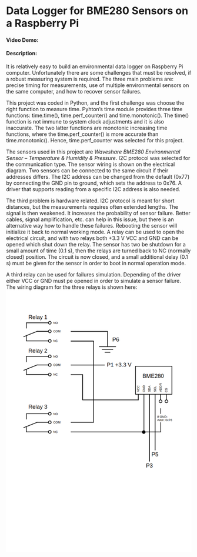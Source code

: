 # Data Logger for BME280 Sensors on a Raspberry Pi
#### Video Demo:  <URL HERE>
#### Description:

It is relatively easy to build an environmental data logger on Raspberry Pi computer. Unfortunately there are some challenges that must be resolved, if a robust measuring system is required. The three main problems are: precise timing for measurements, use of multiple environmental sensors on the same computer, and how to recover sensor failures.

This project was coded in Python, and the first challenge was choose the right function to measure time. Pyhton’s time module provides three time functions: time.time(), time.perf_counter() and time.monotonic(). The time() function is not immune to system clock adjustments and it is also inaccurate. The two latter functions are monotonic increasing time functions, where the time.perf_counter() is more accurate than time.monotonic(). Hence, time.perf_counter was selected for this project.

The sensors used in this project are _Waveshare BME280 Environmental Sensor – Temperature & Humidity & Pressure_. I2C protocol was selected for the communication type. The sensor wiring is shown on the electrical diagram. Two sensors can be connected to the same circuit if their addresses differs. The I2C address can be changed from the default (0x77) by connecting the GND pin to ground, which sets the address to 0x76. A driver that supports reading from a specific I2C address is also needed.

The third problem is hardware related. I2C protocol is meant for short distances, but the measurements requires often extended lengths. The signal is then weakened. It increases the probability of sensor failure. Better cables, signal amplification, etc. can help in this issue, but there is an alternative way how to handle these failures. Rebooting the sensor will initialize it back to normal working mode. A relay can be used to open the electrical circuit, and with two relays both +3.3 V VCC and GND can be opened which shut down the relay. The sensor has two be shutdown for a small amount of time (0.1 s), then the relays are turned back to NC (normally closed) position. The circuit is now closed, and a small additional delay (0.1 s) must be given for the sensor in order to boot in normal operation mode.

A third relay can be used for failures simulation. Depending of the driver either VCC or GND must pe opened in order to simulate a sensor failure. The wiring diagram for the three relays is shown here:                         
![Electric diagram](relays.png)
